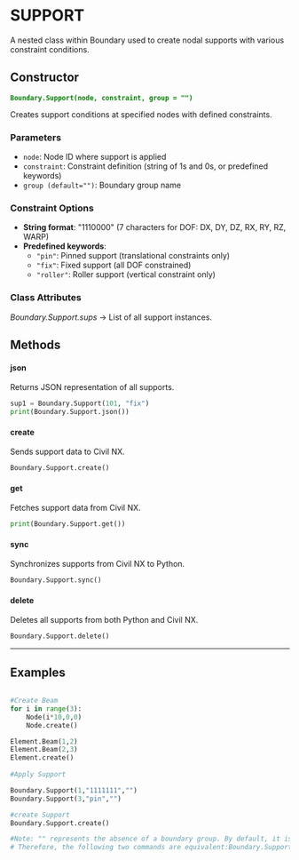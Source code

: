 # SUPPORT

A nested class within Boundary used to create nodal supports with various constraint conditions.

## Constructor
**<font color="green">`Boundary.Support(node, constraint, group = "")`</font>**

Creates support conditions at specified nodes with defined constraints.

### Parameters
* `node`: Node ID where support is applied
* `constraint`: Constraint definition (string of 1s and 0s, or predefined keywords)
* `group (default="")`: Boundary group name

### Constraint Options
* **String format**: "1110000" (7 characters for DOF: DX, DY, DZ, RX, RY, RZ, WARP)
* **Predefined keywords**:
  - `"pin"`: Pinned support (translational constraints only)
  - `"fix"`: Fixed support (all DOF constrained)
  - `"roller"`: Roller support (vertical constraint only)

### Class Attributes
*Boundary.Support.sups* -> List of all support instances.

## Methods

#### json
Returns JSON representation of all supports.

```py
sup1 = Boundary.Support(101, "fix")
print(Boundary.Support.json())
```

#### create
Sends support data to Civil NX.

```py
Boundary.Support.create()
```

#### get
Fetches support data from Civil NX.

```py
print(Boundary.Support.get())
```

#### sync
Synchronizes supports from Civil NX to Python.

```py
Boundary.Support.sync()
```

#### delete
Deletes all supports from both Python and Civil NX.

```py
Boundary.Support.delete()
```

---


## Examples
```py

#Create Beam
for i in range(3):
    Node(i*10,0,0)
    Node.create()

Element.Beam(1,2)
Element.Beam(2,3)
Element.create()
    
#Apply Support

Boundary.Support(1,"1111111","") 
Boundary.Support(3,"pin","") 

#create Support 
Boundary.Support.create()

#Note: "" represents the absence of a boundary group. By default, it is set to "". 
# Therefore, the following two commands are equivalent:Boundary.Support(3, "pin") and Boundary.Support(3, "pin", "").
```
